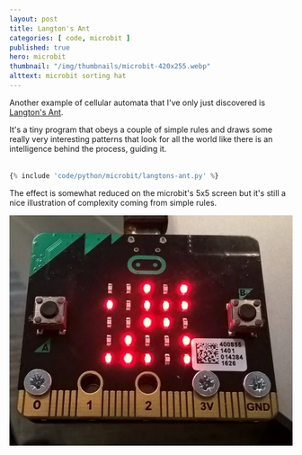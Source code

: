 ```yaml
---
layout: post
title: Langton's Ant
categories: [ code, microbit ]
published: true
hero: microbit
thumbnail: "/img/thumbnails/microbit-420x255.webp"
alttext: microbit sorting hat
---
```


Another example of cellular automata that I've only just discovered is <a href="https://en.wikipedia.org/wiki/Langton's_ant">Langton's Ant</a>. 

It's a tiny program that obeys a couple of simple rules and draws some really very interesting patterns that look for all the world like 
there is an intelligence behind the process, guiding it.  

```python

{% include 'code/python/microbit/langtons-ant.py' %}

```

The effect is somewhat reduced on the microbit's 5x5 screen but it's still a nice illustration of complexity coming from simple rules.

![ant](/img/posts/langtons-ant/langtons-ant.webp)
